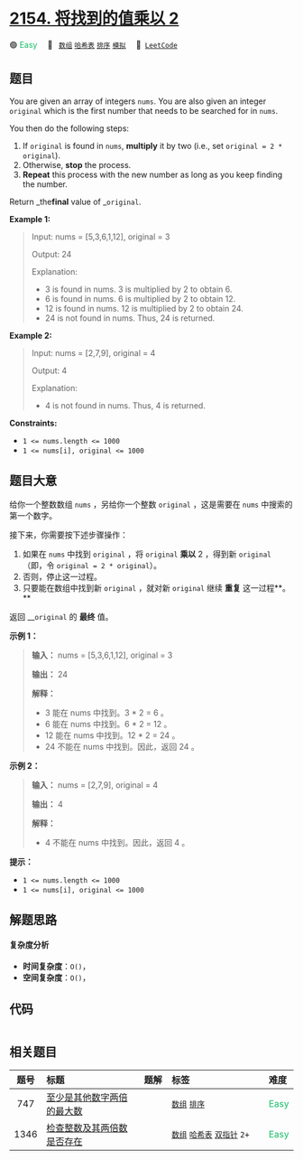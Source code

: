 # [2154. 将找到的值乘以 2](https://leetcode.com/problems/keep-multiplying-found-values-by-two)

🟢 <font color=#15bd66>Easy</font>&emsp; 🔖&ensp; [`数组`](/leetcode-js/outline/tag/array.md) [`哈希表`](/leetcode-js/outline/tag/hash-table.md) [`排序`](/leetcode-js/outline/tag/sorting.md) [`模拟`](/leetcode-js/outline/tag/simulation.md)&emsp; 🔗&ensp;[`LeetCode`](https://leetcode.com/problems/keep-multiplying-found-values-by-two)

## 题目

You are given an array of integers `nums`. You are also given an integer
`original` which is the first number that needs to be searched for in `nums`.

You then do the following steps:

  1. If `original` is found in `nums`, **multiply** it by two (i.e., set `original = 2 * original`).
  2. Otherwise, **stop** the process.
  3. **Repeat** this process with the new number as long as you keep finding the number.

Return _the**final** value of _`original`.



**Example 1:**

> Input: nums = [5,3,6,1,12], original = 3
> 
> Output: 24
> 
> Explanation: 
> - 3 is found in nums. 3 is multiplied by 2 to obtain 6.
> - 6 is found in nums. 6 is multiplied by 2 to obtain 12.
> - 12 is found in nums. 12 is multiplied by 2 to obtain 24.
> - 24 is not found in nums. Thus, 24 is returned.

**Example 2:**

> Input: nums = [2,7,9], original = 4
> 
> Output: 4
> 
> Explanation:
> - 4 is not found in nums. Thus, 4 is returned.

**Constraints:**

  * `1 <= nums.length <= 1000`
  * `1 <= nums[i], original <= 1000`


## 题目大意

给你一个整数数组 `nums` ，另给你一个整数 `original` ，这是需要在 `nums` 中搜索的第一个数字。

接下来，你需要按下述步骤操作：

  1. 如果在 `nums` 中找到 `original` ，将 `original` **乘以** 2 ，得到新 `original`（即，令 `original = 2 * original`）。
  2. 否则，停止这一过程。
  3. 只要能在数组中找到新 `original` ，就对新 `original` 继续 **重复** 这一过程**。**

返回 __`original` 的 **最终** 值。



**示例 1：**

> 
> 
> 
> 
> 
> **输入：** nums = [5,3,6,1,12], original = 3
> 
> **输出：** 24
> 
> **解释：** 
> - 3 能在 nums 中找到。3 * 2 = 6 。
> - 6 能在 nums 中找到。6 * 2 = 12 。
> - 12 能在 nums 中找到。12 * 2 = 24 。
> - 24 不能在 nums 中找到。因此，返回 24 。
> 
> 

**示例 2：**

> 
> 
> 
> 
> 
> **输入：** nums = [2,7,9], original = 4
> 
> **输出：** 4
> 
> **解释：**
> - 4 不能在 nums 中找到。因此，返回 4 。
> 
> 



**提示：**

  * `1 <= nums.length <= 1000`
  * `1 <= nums[i], original <= 1000`


## 解题思路

#### 复杂度分析

- **时间复杂度**：`O()`，
- **空间复杂度**：`O()`，

## 代码

```javascript

```

## 相关题目

<!-- prettier-ignore -->
| 题号 | 标题 | 题解 | 标签 | 难度 |
| :------: | :------ | :------: | :------ | :------ |
| 747 | [至少是其他数字两倍的最大数](https://leetcode.com/problems/largest-number-at-least-twice-of-others) |  |  [`数组`](/leetcode-js/outline/tag/array.md) [`排序`](/leetcode-js/outline/tag/sorting.md) | <font color=#15bd66>Easy</font> |
| 1346 | [检查整数及其两倍数是否存在](https://leetcode.com/problems/check-if-n-and-its-double-exist) |  |  [`数组`](/leetcode-js/outline/tag/array.md) [`哈希表`](/leetcode-js/outline/tag/hash-table.md) [`双指针`](/leetcode-js/outline/tag/two-pointers.md) `2+` | <font color=#15bd66>Easy</font> |

<style>
.blue {
    background-color: #096dd9;
    padding: 0.25rem 0.5rem;
    margin: 0;
    font-size: 0.85em;
    border-radius: 3px;
    color: white;
    font-weight: 500;
}
table th:first-of-type { width: 10%; }
table th:nth-of-type(2) { width: 35%; }
table th:nth-of-type(3) { width: 10%; }
table th:nth-of-type(4) { width: 35%; }
table th:nth-of-type(5) { width: 10%; }
</style>
